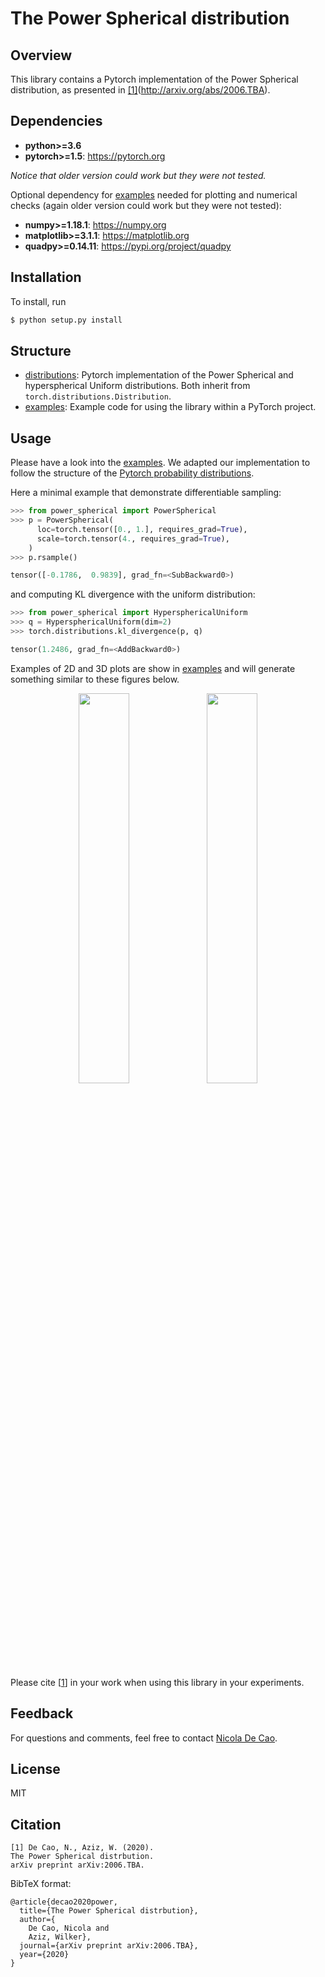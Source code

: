 # The Power Spherical distribution

## Overview
This library contains a Pytorch implementation of the Power Spherical distribution, as presented in [[1]](#citation)(http://arxiv.org/abs/2006.TBA).

## Dependencies

* **python>=3.6**
* **pytorch>=1.5**: https://pytorch.org

*Notice that older version could work but they were not tested.*

Optional dependency for [examples](https://github.com/nicola-decao/power_spherical/blob/master/example.ipynb) needed for plotting and numerical checks (again older version could work but they were not tested):
* **numpy>=1.18.1**: https://numpy.org
* **matplotlib>=3.1.1**: https://matplotlib.org
* **quadpy>=0.14.11**: https://pypi.org/project/quadpy

## Installation

To install, run

```bash
$ python setup.py install
```

## Structure
* [distributions](https://github.com/nicola-decao/power_spherical/blob/master/power_spherical/distributions.py): Pytorch implementation of the Power Spherical and hyperspherical Uniform distributions. Both inherit from `torch.distributions.Distribution`.
* [examples](https://github.com/nicola-decao/power_spherical/blob/master/example.ipynb): Example code for using the library within a PyTorch project.

## Usage
Please have a look into the [examples](https://github.com/nicola-decao/power_spherical/blob/master/example.ipynb). We adapted our implementation to follow the structure of the [Pytorch probability distributions](https://pytorch.org/docs/stable/distributions.html).

Here a minimal example that demonstrate differentiable sampling:
```python
>>> from power_spherical import PowerSpherical
>>> p = PowerSpherical(
      loc=torch.tensor([0., 1.], requires_grad=True),
      scale=torch.tensor(4., requires_grad=True),
    )
>>> p.rsample()

tensor([-0.1786,  0.9839], grad_fn=<SubBackward0>)
```
and computing KL divergence with the uniform distribution:
```python
>>> from power_spherical import HypersphericalUniform
>>> q = HypersphericalUniform(dim=2)
>>> torch.distributions.kl_divergence(p, q)

tensor(1.2486, grad_fn=<AddBackward0>)
```

Examples of 2D and 3D plots are show in [examples](https://github.com/nicola-decao/power_spherical/blob/master/example.ipynb) and will generate something similar to these figures below.
<p align="center">
  <img class="paper_logo" src="https://i.imgur.com/4iITHS5.png" width=40%>
  <img class="paper_logo" src="https://i.imgur.com/zXZWr9H.png" width=40%>
</p>

Please cite [[1](#citation)] in your work when using this library in your experiments.

## Feedback
For questions and comments, feel free to contact [Nicola De Cao](mailto:nicola.decao@gmail.com).

## License
MIT

## Citation
```
[1] De Cao, N., Aziz, W. (2020). 
The Power Spherical distrbution.
arXiv preprint arXiv:2006.TBA.
```

BibTeX format:
```
@article{decao2020power,
  title={The Power Spherical distrbution},
  author={
    De Cao, Nicola and
    Aziz, Wilker},
  journal={arXiv preprint arXiv:2006.TBA},
  year={2020}
}
```
